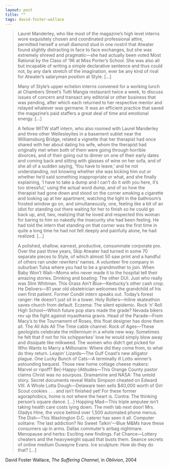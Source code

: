 ```yaml
---
layout: post
title: ""
tags: david-foster-wallace
--- 
```


> Laurel Manderley, who like most of the magazine’s high level interns wore exquisitely chosen and coordinated professional attire, permitted herself a small diamond stud in one nostril that Atwater found slightly distracting in face to face exchanges, but she was extremely shrewd and pragmatic—she had actually been voted Most Rational by the Class of ’96 at Miss Porter’s School. She was also all but incapable of writing a simple declarative sentence and thus could not, by any dark stretch of the imagination, ever be any kind of rival for Atwater’s salaryman position at Style. [...]
> 
> Many of Style’s upper echelon interns convened for a working lunch at Chambers Street’s Tutti Mangia restaurant twice a week, to discuss issues of concern and transact any editorial or other business that was pending, after which each returned to her respective mentor and relayed whatever was germane. It was an efficient practice that saved the magazine’s paid staffers a great deal of time and emotional energy. [...]
> 
> A fellow WITW staff intern, who also roomed with Laurel Manderley and three other Wellesleyites in a basement sublet near the Williamsburg Bridge, related a vignette that her therapist had once shared with her about dating his wife, whom the therapist had originally met when both of them were going through horrible divorces, and of their going out to dinner on one of their early dates and coming back and sitting with glasses of wine on her sofa, and of she all of a sudden saying, ‘You have to leave,’ and he not understanding, not knowing whether she was kicking him out or whether he’d said something inappropriate or what, and she finally explaining, ‘I have to take a dump and I can’t do it with you here, it’s too stressful,’ using the actual word dump, and of so how the therapist had gone down and stood on the corner smoking a cigarette and looking up at her apartment, watching the light in the bathroom’s frosted window go on, and simultaneously, one, feeling like a bit of an idiot for standing out there waiting for her to finish so he could go back up, and, two, realizing that he loved and respected this woman for baring to him so nakedly the insecurity she had been feeling. He had told the intern that standing on that corner was the first time in quite a long time he had not felt deeply and painfully alone, he had realized. [...]
> 
> A polished, shallow, earnest, productive, consummate corporate pro. Over the past three years, Skip Atwater had turned in some 70 separate pieces to Style, of which almost 50 saw print and a handful of others ran under rewriters’ names. A volunteer fire company in suburban Tulsa where you had to be a grandmother to join. When Baby Won’t Wait—Moms who never made it to the hospital tell their amazing stories. Drinking and boating: The other DUI. Just who really was Slim Whitman. This Grass Ain’t Blue—Kentucky’s other cash crop. He Delivers—81 year old obstetrician welcomes the grandchild of his own first patient. Former Condit intern speaks out. Today’s forest ranger: He doesn’t just sit in a tower. Holy Rollers—Inline skateathon saves church from default. Eczema: The silent epidemic. Rock ’n’ Roll High School—Which future pop stars made the grade? Nevada bikers rev up the fight against myasthenia gravis. Head of the Parade—From Macy’s to the Tournament of Roses, this float designer has done them all. The All Ads All The Time cable channel. Rock of Ages—These geologists celebrate the millennium in a whole new way. Sometimes he felt that if not for his schipperkes’ love he would simply blow away and dissipate like milkweed. The women who didn’t get picked for Who Wants to Marry a Millionaire: Where did they come from, to what do they return. Leapin’ Lizards—The Gulf Coast’s new alligator plague. One Lucky Bunch of Cats—A terminally ill Lotto winner’s astounding bequest. Those new home cottage cheese makers: Marvel or ripoff? Be(-Happy-)Atitudes—This Orange County pastor claims Christ was no sourpuss. Dramamine and NASA: The untold story. Secret documents reveal Wallis Simpson cheated on Edward VIII. A Whole Lotta Dough—Delaware teen sells $40,000 worth of Girl Scout cookies . . . and isn’t finished yet! For these former agoraphobics, home is not where the heart is. Contra: The thinking person’s square dance. [...] Hopping Mad—This triple amputee isn’t taking health care costs lying down. The meth lab next door! Mrs. Gladys Hine, the voice behind over 1,500 automated phone menus. The Dish—This Washington D.C. caterer has seen it all. Computer solitaire: The last addiction? No Sweet Talkin’—Blue M&Ms have these consumers up in arms. Dallas commuter’s airbag nightmare. Menopause and herbs: Exciting new findings. Fat Chance—Lottery cheaters and the heavyweight squad that busts them. Seance secrets of online medium Duwayne Evans. Ice sculpture: How do they do that? [...]

David Foster Wallace, _The Suffering Channel_, in _Oblivion_, 2004